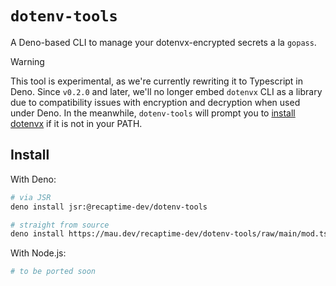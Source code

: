 # `dotenv-tools`

A Deno-based CLI to manage your dotenvx-encrypted secrets a la `gopass`.

> [!warning]
> This tool is experimental, as we're currently rewriting it to Typescript in
> Deno. Since `v0.2.0` and later, we'll no longer embed `dotenvx` CLI as a
> library due to compatibility issues with encryption and decryption when
> used under Deno. In the meanwhile, `dotenv-tools` will prompt you to
> [install dotenvx](https://dotenvx.com/docs/install) if it is not in
> your PATH.

## Install

With Deno:

```bash
# via JSR
deno install jsr:@recaptime-dev/dotenv-tools

# straight from source
deno install https://mau.dev/recaptime-dev/dotenv-tools/raw/main/mod.ts
```

With Node.js:

```bash
# to be ported soon
```